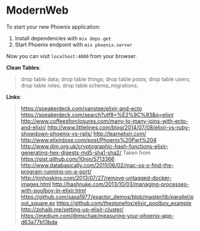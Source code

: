 # ModernWeb

To start your new Phoenix application:

1. Install dependencies with `mix deps.get`
2. Start Phoenix endpoint with `mix phoenix.server`

Now you can visit `localhost:4000` from your browser.


**Clean Tables**:

> drop table data;
> drop table things;
> drop table posts;
> drop table users;
> drop table roles;
> drop table schema_migrations;

**Links**:

> https://speakerdeck.com/vanstee/elixir-and-ecto
> https://speakerdeck.com/search?utf8=%E2%9C%93&q=elixir
> http://www.coffeesforclosures.com/many-to-many-joins-with-ecto-and-elixir/
> http://www.littlelines.com/blog/2014/07/08/elixir-vs-ruby-showdown-phoenix-vs-rails/
> http://learnelixir.com/
> http://www.elixirdose.com/post/Phoenix%20Part%204
> http://www.djm.org.uk/cryptographic-hash-functions-elixir-generating-hex-digests-md5-sha1-sha2/
> Taken from https://gist.github.com/10nin/5713366
> http://www.databasically.com/2011/06/02/mac-os-x-find-the-program-running-on-a-port/
> http://jimhoskins.com/2013/07/27/remove-untagged-docker-images.html
> http://hashnuke.com/2013/10/03/managing-processes-with-poolboy-in-elixir.html
> https://github.com/sasa1977/exactor_demos/blob/master/lib/parallel/pool_square.ex
> https://github.com/thestonefox/elixir_poolboy_example
> http://zohaib.me/setting-up-elixir-cluster/
> https://medium.com/@mschae/measuring-your-phoenix-app-d63a77b13bda

